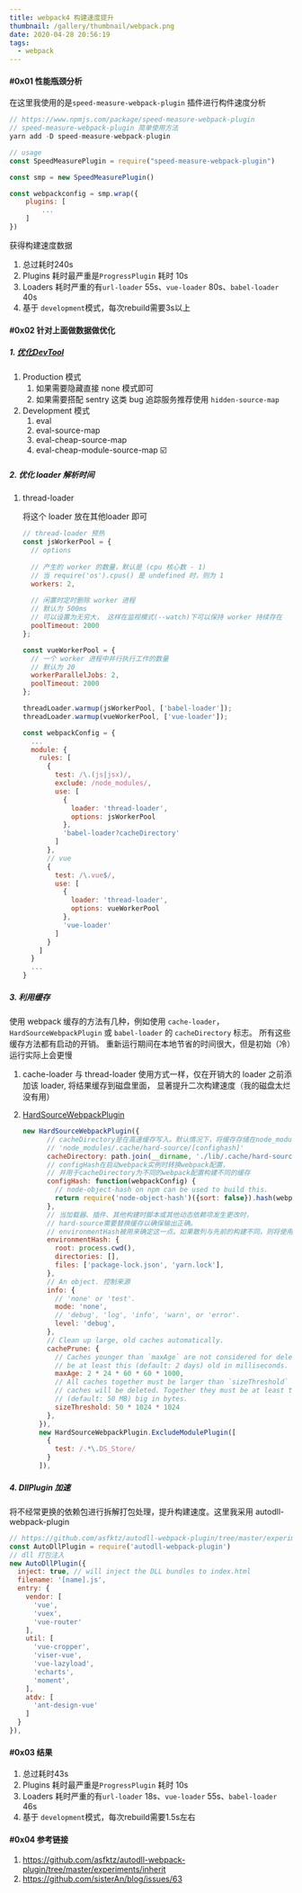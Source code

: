 ```yaml
---
title: webpack4 构建速度提升
thumbnail: /gallery/thumbnail/webpack.png
date: 2020-04-28 20:56:19
tags:
  - webpack
---
```


#### #0x01 性能瓶颈分析

在这里我使用的是`speed-measure-webpack-plugin` 插件进行构件速度分析

```javascript
// https://www.npmjs.com/package/speed-measure-webpack-plugin
// speed-measure-webpack-plugin 简单使用方法
yarn add -D speed-measure-webpack-plugin

// usage
const SpeedMeasurePlugin = require("speed-measure-webpack-plugin")

const smp = new SpeedMeasurePlugin()

const webpackconfig = smp.wrap({
	plugins: [
		...
	]
})
```

获得构建速度数据

1. 总过耗时240s
2. Plugins 耗时最严重是`ProgressPlugin` 耗时 10s
3. Loaders 耗时严重的有`url-loader` 55s、`vue-loader` 80s、`babel-loader` 40s
4. 基于 `development`模式，每次rebuild需要3s以上

#### #0x02 针对上面做数据做优化

##### 1. [优化DevTool](https://webpack.js.org/configuration/devtool/#root)

1. Production 模式
   1. 如果需要隐藏直接 none 模式即可
   2. 如果需要搭配 sentry 这类 bug 追踪服务推荐使用 `hidden-source-map`
2. Development 模式
   1. eval
   2. eval-source-map
   3. eval-cheap-source-map 
   4. eval-cheap-module-source-map ☑️

##### 2. 优化 loader 解析时间

1. thread-loader

   将这个 loader 放在其他loader 即可

   ```javascript
   // thread-loader 预热
   const jsWorkerPool = {
     // options
     
     // 产生的 worker 的数量，默认是 (cpu 核心数 - 1)
     // 当 require('os').cpus() 是 undefined 时，则为 1
     workers: 2,
     
     // 闲置时定时删除 worker 进程
     // 默认为 500ms
     // 可以设置为无穷大， 这样在监视模式(--watch)下可以保持 worker 持续存在
     poolTimeout: 2000
   };
   
   const vueWorkerPool = {
     // 一个 worker 进程中并行执行工作的数量
     // 默认为 20
     workerParallelJobs: 2,
     poolTimeout: 2000
   };
   
   threadLoader.warmup(jsWorkerPool, ['babel-loader']);
   threadLoader.warmup(vueWorkerPool, ['vue-loader']);
   
   const webpackConfig = {
     ...
     module: {
       rules: [
         {
           test: /\.(js|jsx)/,
           exclude: /node_modules/,
           use: [
             {
               loader: 'thread-loader',
               options: jsWorkerPool
             },
             'babel-loader?cacheDirectory'
           ]
         },
         // vue
         {
           test: /\.vue$/,
           use: [
             {
               loader: 'thread-loader',
               options: vueWorkerPool
             },
             'vue-loader'
           ]
         }
       ]
     }
     ...
   }
   ```

   

##### 3. 利用缓存

使用 webpack 缓存的方法有几种，例如使用 `cache-loader`，`HardSourceWebpackPlugin` 或 `babel-loader` 的 `cacheDirectory` 标志。 所有这些缓存方法都有启动的开销。 重新运行期间在本地节省的时间很大，但是初始（冷）运行实际上会更慢

1. cache-loader 与 thread-loader 使用方式一样，仅在开销大的 loader 之前添加该 loader, 将结果缓存到磁盘里面， 显著提升二次构建速度（我的磁盘太烂没有用）

2. [HardSourceWebpackPlugin ](https://github.com/mzgoddard/hard-source-webpack-plugin)

   ```javascript
   new HardSourceWebpackPlugin({
         // cacheDirectory是在高速缓存写入。默认情况下，将缓存存储在node_modules下的目录中
         // 'node_modules/.cache/hard-source/[confighash]'
         cacheDirectory: path.join(__dirname, './lib/.cache/hard-source/[confighash]'),
         // configHash在启动webpack实例时转换webpack配置，
         // 并用于cacheDirectory为不同的webpack配置构建不同的缓存
         configHash: function(webpackConfig) {
           // node-object-hash on npm can be used to build this.
           return require('node-object-hash')({sort: false}).hash(webpackConfig);
         },
         // 当加载器、插件、其他构建时脚本或其他动态依赖项发生更改时，
         // hard-source需要替换缓存以确保输出正确。
         // environmentHash被用来确定这一点。如果散列与先前的构建不同，则将使用新的缓存
         environmentHash: {
           root: process.cwd(),
           directories: [],
           files: ['package-lock.json', 'yarn.lock'],
         },
         // An object. 控制来源
         info: {
           // 'none' or 'test'.
           mode: 'none',
           // 'debug', 'log', 'info', 'warn', or 'error'.
           level: 'debug',
         },
         // Clean up large, old caches automatically.
         cachePrune: {
           // Caches younger than `maxAge` are not considered for deletion. They must
           // be at least this (default: 2 days) old in milliseconds.
           maxAge: 2 * 24 * 60 * 60 * 1000,
           // All caches together must be larger than `sizeThreshold` before any
           // caches will be deleted. Together they must be at least this
           // (default: 50 MB) big in bytes.
           sizeThreshold: 50 * 1024 * 1024
         },
       }),
       new HardSourceWebpackPlugin.ExcludeModulePlugin([
         {
           test: /.*\.DS_Store/
         }
       ]),
   ```

##### 4. DllPlugin 加速

将不经常更换的依赖包进行拆解打包处理，提升构建速度。这里我采用 autodll-webpack-plugin

```javascript
// https://github.com/asfktz/autodll-webpack-plugin/tree/master/experiments/inherit
const AutoDllPlugin = require('autodll-webpack-plugin')
// dll 打包注入
new AutoDllPlugin({
  inject: true, // will inject the DLL bundles to index.html
  filename: '[name].js',
  entry: {
    vendor: [
      'vue',
      'vuex',
      'vue-router'
    ],
    util: [
      'vue-cropper',
      'viser-vue',
      'vue-lazyload',
      'echarts',
      'moment',
    ],
    atdv: [
      'ant-design-vue'
    ]
  }
}),

```

#### #0x03 结果

1. 总过耗时43s
2. Plugins 耗时最严重是`ProgressPlugin` 耗时 10s
3. Loaders 耗时严重的有`url-loader` 18s、`vue-loader` 55s、`babel-loader` 46s
4. 基于 `development`模式，每次rebuild需要1.5s左右

#### #0x04 参考链接

1. https://github.com/asfktz/autodll-webpack-plugin/tree/master/experiments/inherit
2. https://github.com/sisterAn/blog/issues/63